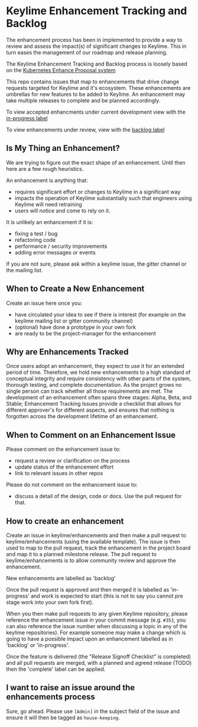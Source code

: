 # Keylime Enhancement Tracking and Backlog

The enhancement process has been in implemented to provide a way to review and assess the impact(s) of significant changes to Keylime. This in turn eases the management of our roadmap and release planning.

The Keylime Enhancement Tracking and Backlog process is loosely based on the [Kubernetes Enhance Proposal system](https://github.com/kubernetes/enhancements/tree/master/keps)

This repo contains issues that map to enhancements that drive change requests targeted for Keylime and it's ecosystem. These enhancements are umbrellas for new features to be added to Keylime. An enhancement may take multiple releases to complete and be planned accordingly.

To view accepted enhancments under current development view with the [in-progress label](https://github.com/keylime/enhancements/issues?q=is%3Aissue+is%3Aopen+label%3Ain-progress)

To view enhancements under review, view with the [backlog label](https://github.com/keylime/enhancements/issues?q=is%3Aissue+is%3Aopen+label%3Abacklog)

## Is My Thing an Enhancement?

We are trying to figure out the exact shape of an enhancement. Until then here are a few rough heuristics.

An enhancement is anything that:

- requires significant effort or changes to Keylime in a significant way
- impacts the operation of Keylime substantially such that engineers using Keylime will need retraining
- users will notice and come to rely on it.

It is unlikely an enhancement if it is:
- fixing a test / bug
- refactoring code
- performance / security improvements
- adding error messages or events

If you are not sure, please ask within a keylime issue, the gitter channel or
the mailing list.

## When to Create a New Enhancement

Create an issue here once you:
- have circulated your idea to see if there is interest (for example on the
  keylime mailing list or gitter community channel)
- (optional) have done a prototype in your own fork
- are ready to be the project-manager for the enhancement

## Why are Enhancements Tracked

Once users adopt an enhancement, they expect to use it for an extended period of time. Therefore, we hold new enhancements to a high standard of conceptual integrity and require consistency with other parts of the system, thorough testing, and complete
documentation. As the project grows no single person can track whether all those requirements are met. The development of an enhancement often spans three stages: Alpha, Beta, and Stable; Enhancement Tracking Issues provide a checklist that allows for different approver's for different aspects, and ensures that nothing is forgotten across the development lifetime of an enhancement.

## When to Comment on an Enhancement Issue

Please comment on the enhancement issue to:
- request a review or clarification on the process
- update status of the enhancement effort
- link to relevant issues in other repos

Please do not comment on the enhancement issue to:
- discuss a detail of the design, code or docs. Use the pull request for that.

## How to create an enhancement

Create an issue in keylime/enhancements and then make a pull request to keylime/enhancements (using the available template). The issue is then used to map to the pull request, track the enhancement in the project board and map it to a planned milestone release. The pull request to keylime/enhancements is to allow community review and approve the enhancement.

New enhancements are labelled as 'backlog'

Once the pull request is approved and then merged it is labelled as 'in-progress'
and work is expected to start (this is not to say you cannot pre stage work into
your own fork first).

When you then make pull requests to any given Keylime repository, please reference
the enhancement issue in your commit message (e.g. `#353`, you can also reference
the issue number when discussing a topic in any of the keylime repositories). For example
someone may make a change which is going to have a possible impact upon an enhancement
labelled as in 'backlog' or 'in-progress'.

Once the feature is delivered (the "Release Signoff Checklist" is completed) and all
pull requests are merged, with a planned and agreed release (TODO) then the 'complete'
label can be applied.

## I want to raise an issue around the enhancements process

Sure, go ahead. Please use `[Admin]` in the subject field of the issue and ensure it will then be tagged as `house-keeping`.
